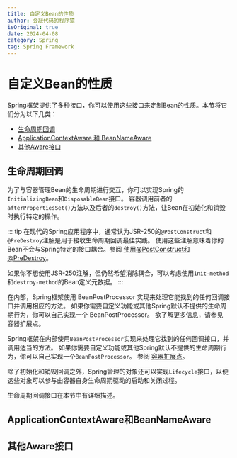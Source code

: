 ```yaml
---
title: 自定义Bean的性质
author: 会敲代码的程序猿
isOriginal: true
date: 2024-04-08
category: Spring
tag: Spring Framework
---
```


# 自定义Bean的性质

Spring框架提供了多种接口，你可以使用这些接口来定制Bean的性质。本节将它们分为以下几类：

* [生命周期回调](#生命周期回调) 
* [ApplicationContextAware 和 BeanNameAware](#applicationcontextaware和beannameaware)
* [其他Aware接口](#其他aware接口)

## 生命周期回调

为了与容器管理Bean的生命周期进行交互，你可以实现Spring的`InitializingBean`和`DisposableBean`接口。
容器调用前者的`afterPropertiesSet()`方法以及后者的`destroy()`方法，让Bean在初始化和销毁时执行特定的操作。

::: tip
在现代的Spring应用程序中，通常认为JSR-250的`@PostConstruct`和`@PreDestroy`注解是用于接收生命周期回调最佳实践。
使用这些注解意味着你的Bean不会与Spring特定的接口耦合。参阅 [使用@PostConstruct和@PreDestroy](https://docs.spring.io/spring-framework/reference/core/beans/annotation-config/postconstruct-and-predestroy-annotations.html)。

如果你不想使用JSR-250注解，但仍然希望消除耦合，可以考虑使用`init-method`和`destroy-method`的Bean定义元数据。
:::

在内部，Spring框架使用 BeanPostProcessor 实现来处理它能找到的任何回调接口并调用相应的方法。
如果你需要自定义功能或其他Spring默认不提供的生命周期行为，你可以自己实现一个 BeanPostProcessor。
欲了解更多信息，请参见 容器扩展点。

Spring框架在内部使用`BeanPostProcessor`实现来处理它找到的任何回调接口，并调用适当的方法。
如果你需要自定义功能或其他Spring默认不提供的生命周期行为，你可以自己实现一个`BeanPostProcessor`。 
参阅 [容器扩展点](https://docs.spring.io/spring-framework/reference/core/beans/factory-extension.html)。

除了初始化和销毁回调之外，Spring管理的对象还可以实现`Lifecycle`接口，以便这些对象可以参与由容器自身生命周期驱动的启动和关闭过程。

生命周期回调接口在本节中有详细描述。

## ApplicationContextAware和BeanNameAware



## 其他Aware接口


